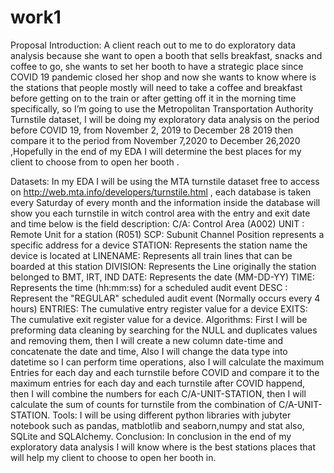 # work1
Proposal
Introduction:
A client reach out to me to do exploratory data analysis because she want to open a booth that sells breakfast, snacks  and coffee to go, she wants to set her booth to have a strategic place since COVID 19 pandemic closed her shop and now she wants to know where is the stations that people mostly will need to take a coffee and breakfast before getting on to the train or after getting off it in the morning time specifically, so I’m going to use the Metropolitan Transportation Authority Turnstile dataset, I will be doing my exploratory data analysis on the period before COVID 19, from November 2, 2019 to December 28 2019 then compare it to the period from November 7,2020 to December 26,2020 ,Hopefully in the end of my EDA I will determine the best places for my client to choose from to open her booth .

Datasets:
In my EDA I will be using the MTA turnstile dataset free to access on http://web.mta.info/developers/turnstile.html  , each  database is taken every Saturday of every month and the information inside the database will show you each turnstile in witch control area with the entry and exit date and time below is the field description:
C/A:	Control Area (A002)
UNIT	: Remote Unit for a station (R051)
SCP: Subunit Channel Position represents a specific address for a device STATION: Represents the station name the device is located at
LINENAME: Represents all train lines that can be boarded at this station
DIVISION: Represents the Line originally the station belonged to BMT, IRT, IND
DATE: Represents the date (MM-DD-YY)
TIME: Represents the time (hh:mm:ss) for a scheduled audit event
DESC	: Represent the "REGULAR" scheduled audit event (Normally occurs every 4 hours)
ENTRIES: The cumulative entry register value for a device
EXITS: The cumulative exit register value for a device.
Algorithms:
First I will be preforming data cleaning by searching for the NULL and duplicates values and removing them, then I will create a new column date-time and concatenate the date and time, Also I will change the data type into datetime so I can perform time operations, also I will calculate the maximum Entries for each day and each turnstile before COVID and compare it to the maximum entries for each day and each turnstile after COVID happend, then I will combine the numbers for each C/A-UNIT-STATION, then I will calculate the sum of counts for turnstile from the combination of C/A-UNIT-STATION.
Tools:
I will be using different python libraries with jubyter notebook such as pandas, matblotlib and seaborn,numpy and stat also, SQLite and SQLAlchemy.
Conclusion:
In conclusion in the end of my exploratory data analysis I will know where is the best stations places that will help my client to choose to open her booth in. 


